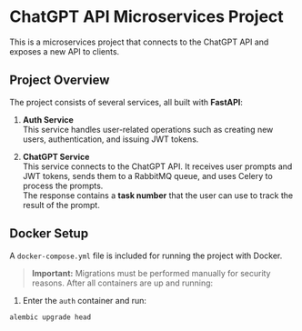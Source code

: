 # ChatGPT API Microservices Project

This is a microservices project that connects to the ChatGPT API and exposes a new API to clients.

## Project Overview

The project consists of several services, all built with **FastAPI**:

1. **Auth Service**  
   This service handles user-related operations such as creating new users, authentication, and issuing JWT tokens.

2. **ChatGPT Service**  
   This service connects to the ChatGPT API. It receives user prompts and JWT tokens, sends them to a RabbitMQ queue, and uses Celery to process the prompts.  
   The response contains a **task number** that the user can use to track the result of the prompt.

## Docker Setup

A `docker-compose.yml` file is included for running the project with Docker.  

> **Important:** Migrations must be performed manually for security reasons. After all containers are up and running:

1. Enter the `auth` container and run:
```bash
alembic upgrade head

